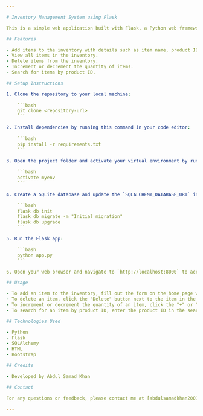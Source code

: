 ```yaml
---

# Inventory Management System using Flask

This is a simple web application built with Flask, a Python web framework, for managing inventory.

## Features

- Add items to the inventory with details such as item name, product ID, category, and quantity.
- View all items in the inventory.
- Delete items from the inventory.
- Increment or decrement the quantity of items.
- Search for items by product ID.

## Setup Instructions

1. Clone the repository to your local machine:
      
    ```bash
    git clone <repository-url>
    ```

2. Install dependencies by running this command in your code editor:
     
    ```bash
    pip install -r requirements.txt
    ```

3. Open the project folder and activate your virtual environment by running the following command in the terminal:
    
    ```bash
    activate myenv
    ```
     
4. Create a SQLite database and update the `SQLALCHEMY_DATABASE_URI` in `app.py` with your database URI by using the following commands in the terminal:

    ```bash
    flask db init
    flask db migrate -m "Initial migration"
    flask db upgrade
    ```

5. Run the Flask app:

    ```bash
    python app.py
    ```

6. Open your web browser and navigate to `http://localhost:8000` to access the application.

## Usage

- To add an item to the inventory, fill out the form on the home page with the item details and click the "Submit" button.
- To delete an item, click the "Delete" button next to the item in the inventory.
- To increment or decrement the quantity of an item, click the "+" or "-" buttons, respectively.
- To search for an item by product ID, enter the product ID in the search bar and press Enter.

## Technologies Used

- Python
- Flask
- SQLAlchemy
- HTML
- Bootstrap

## Credits

- Developed by Abdul Samad Khan

## Contact

For any questions or feedback, please contact me at [abdulsamadkhan2001@gmail.com](mailto:abdulsamadkhan2001@gmail.com).

---
```

